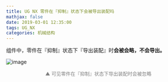 ```yaml
---
title: UG NX 零件在『抑制』状态下会被导出装配吗
mathjax: false
date: 2019-03-01 12:35:00
tags: UG_NX
categories: 机械结构
---
```


组件中，零件在『抑制』状态下『导出装配』时**会被会略，不会导出。**

<!--more-->

![image](http://wx2.sinaimg.cn/mw690/006mcMYXgy1g0n6xuc08gj30bf0lbdh9.jpg)

<div style="font-size:13px;color:gray;text-align:center">▲ 可见零件在『抑制』状态下导出装配时会被忽略</div>



<!--
<hr/>
<span style="color:gray;font-size:12px">
参考：
1. [link-01]()
2. [link-01]()
3. [link-01]()
4. [link-01]()
5. [link-01]()
</span>
-->